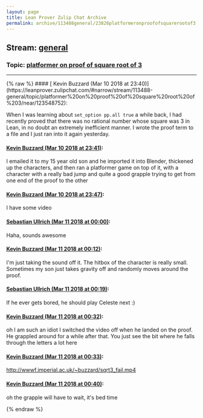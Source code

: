 ```yaml
---
layout: page
title: Lean Prover Zulip Chat Archive 
permalink: archive/113488general/23826platformeronproofofsquarerootof3.html
---
```


## Stream: [general](https://leanprover-community.github.io/archive/113488general/index.html)
### Topic: [platformer on proof of square root of 3](https://leanprover-community.github.io/archive/113488general/23826platformeronproofofsquarerootof3.html)

---

<base href="https://leanprover.zulipchat.com">
{% raw %}
#### [ Kevin Buzzard (Mar 10 2018 at 23:40)](https://leanprover.zulipchat.com/#narrow/stream/113488-general/topic/platformer%20on%20proof%20of%20square%20root%20of%203/near/123548752):
<p>When I was learning about <code>set_option pp.all true</code> a while back, I had recently proved that there was no rational number whose square was 3 in Lean, in no doubt an extremely inefficient manner. I wrote the proof term to a file and I just ran into it again yesterday.</p>

#### [ Kevin Buzzard (Mar 10 2018 at 23:41)](https://leanprover.zulipchat.com/#narrow/stream/113488-general/topic/platformer%20on%20proof%20of%20square%20root%20of%203/near/123548757):
<p>I emailed it to my 15 year old son and he imported it into Blender, thickened up the characters, and then ran a platformer game on top of it, with a character with a really bad jump and quite a good grapple trying to get from one end of the proof to the other</p>

#### [ Kevin Buzzard (Mar 10 2018 at 23:47)](https://leanprover.zulipchat.com/#narrow/stream/113488-general/topic/platformer%20on%20proof%20of%20square%20root%20of%203/near/123548912):
<p>I have some video</p>

#### [ Sebastian Ullrich (Mar 11 2018 at 00:00)](https://leanprover.zulipchat.com/#narrow/stream/113488-general/topic/platformer%20on%20proof%20of%20square%20root%20of%203/near/123549242):
<p>Haha, sounds awesome</p>

#### [ Kevin Buzzard (Mar 11 2018 at 00:12)](https://leanprover.zulipchat.com/#narrow/stream/113488-general/topic/platformer%20on%20proof%20of%20square%20root%20of%203/near/123549536):
<p>I'm just taking the sound off it. The hitbox of the character is really small. Sometimes my son just takes gravity off and randomly moves around the proof.</p>

#### [ Sebastian Ullrich (Mar 11 2018 at 00:19)](https://leanprover.zulipchat.com/#narrow/stream/113488-general/topic/platformer%20on%20proof%20of%20square%20root%20of%203/near/123549712):
<p>If he ever gets bored, he should play Celeste next :)</p>

#### [ Kevin Buzzard (Mar 11 2018 at 00:32)](https://leanprover.zulipchat.com/#narrow/stream/113488-general/topic/platformer%20on%20proof%20of%20square%20root%20of%203/near/123550076):
<p>oh I am such an idiot I switched the video off when he landed on the proof. He grappled around for a while after that. You just see the bit where he falls through the letters a lot here</p>

#### [ Kevin Buzzard (Mar 11 2018 at 00:33)](https://leanprover.zulipchat.com/#narrow/stream/113488-general/topic/platformer%20on%20proof%20of%20square%20root%20of%203/near/123550078):
<p><a href="http://wwwf.imperial.ac.uk/~buzzard/sqrt3_fail.mp4" target="_blank" title="http://wwwf.imperial.ac.uk/~buzzard/sqrt3_fail.mp4">http://wwwf.imperial.ac.uk/~buzzard/sqrt3_fail.mp4</a></p>

#### [ Kevin Buzzard (Mar 11 2018 at 00:40)](https://leanprover.zulipchat.com/#narrow/stream/113488-general/topic/platformer%20on%20proof%20of%20square%20root%20of%203/near/123550263):
<p>oh the grapple will have to wait, it's bed time</p>


{% endraw %}
